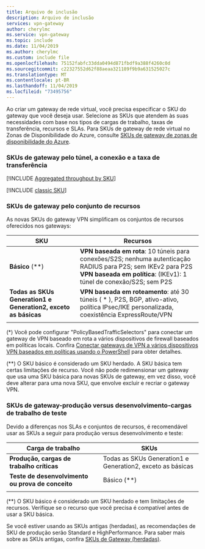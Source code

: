 ```yaml
---
title: Arquivo de inclusão
description: Arquivo de inclusão
services: vpn-gateway
author: cherylmc
ms.service: vpn-gateway
ms.topic: include
ms.date: 11/04/2019
ms.author: cherylmc
ms.custom: include file
ms.openlocfilehash: 75152fabfc33dda0494d871fbdf9a388f4260c0d
ms.sourcegitcommit: c22327552d62f88aeaa321189f9b9a631525027c
ms.translationtype: MT
ms.contentlocale: pt-BR
ms.lasthandoff: 11/04/2019
ms.locfileid: "73495756"
---
```

Ao criar um gateway de rede virtual, você precisa especificar o SKU do gateway que você deseja usar. Selecione as SKUs que atendem às suas necessidades com base nos tipos de cargas de trabalho, taxas de transferência, recursos e SLAs. Para SKUs de gateway de rede virtual no Zonas de Disponibilidade do Azure, consulte [SKUs de gateway de zonas de disponibilidade do Azure](../articles/vpn-gateway/about-zone-redundant-vnet-gateways.md).

###  <a name="benchmark"></a>SKUs de gateway pelo túnel, a conexão e a taxa de transferência

[!INCLUDE [Aggregated throughput by SKU](./vpn-gateway-table-gwtype-aggtput-include.md)]

[!INCLUDE [classic SKU](./vpn-gateway-classic-sku-support-include.md)]

###  <a name="feature"></a>SKUs de gateway pelo conjunto de recursos

As novas SKUs do gateway VPN simplificam os conjuntos de recursos oferecidos nos gateways:

| **SKU**| **Recursos**|
| ---    | ---         |
|**Básico** (\*\*)   | **VPN baseada em rota**: 10 túneis para conexões/S2S; nenhuma autenticação RADIUS para P2S; sem IKEv2 para P2S<br>**VPN baseada em política**: (IKEv1): 1 túnel de conexão/S2S; sem P2S|
| **Todas as SKUs Generation1 e Generation2, exceto as básicas** | **VPN baseada em roteamento**: até 30 túneis ( * ), P2S, BGP, ativo-ativo, política IPsec/IKE personalizada, coexistência ExpressRoute/VPN |
|        |             |

(*) Você pode configurar "PolicyBasedTrafficSelectors" para conectar um gateway de VPN baseado em rota a vários dispositivos de firewall baseados em políticas locais. Confira [Conectar gateways de VPN a vários dispositivos VPN baseados em políticas usando o PowerShell](../articles/vpn-gateway/vpn-gateway-connect-multiple-policybased-rm-ps.md) para obter detalhes.

(\*\*) O SKU básico é considerado um SKU herdado. A SKU básica tem certas limitações de recurso. Você não pode redimensionar um gateway que usa uma SKU básica para novas SKUs de gateway, em vez disso, você deve alterar para uma nova SKU, que envolve excluir e recriar o gateway VPN.

###  <a name="workloads"></a>SKUs de gateway-produção versus desenvolvimento-cargas de trabalho de teste

Devido a diferenças nos SLAs e conjuntos de recursos, é recomendável usar as SKUs a seguir para produção versus desenvolvimento e teste:

| **Carga de trabalho**                       | **SKUs**               |
| ---                                | ---                    |
| **Produção, cargas de trabalho críticas** | Todas as SKUs Generation1 e Generation2, exceto as básicas |
| **Teste de desenvolvimento ou prova de conceito**   | Básico (\*\*)                 |
|                                    |                        |

(\*\*) O SKU básico é considerado um SKU herdado e tem limitações de recursos. Verifique se o recurso que você precisa é compatível antes de usar a SKU básica.

Se você estiver usando as SKUs antigas (herdadas), as recomendações de SKU de produção serão Standard e HighPerformance. Para saber mais sobre as SKUs antigas, confira [SKUs de Gateway (herdadas)](../articles/vpn-gateway/vpn-gateway-about-skus-legacy.md).
